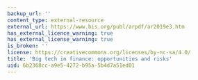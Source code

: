 ```yaml
---
backup_url: ''
content_type: external-resource
external_url: https://www.bis.org/publ/arpdf/ar2019e3.htm
has_external_licence_warning: true
has_external_license_warning: true
is_broken: ''
license: https://creativecommons.org/licenses/by-nc-sa/4.0/
title: 'Big tech in finance: opportunities and risks'
uid: 6b2368cc-a9e5-4272-b95a-5b4d7a51ed01
---
```

